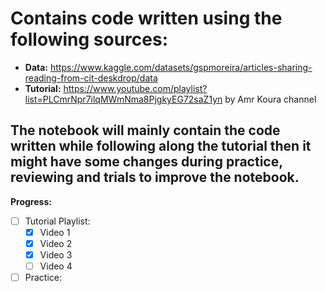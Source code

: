# Contains code written using the following sources:
- **Data:** https://www.kaggle.com/datasets/gspmoreira/articles-sharing-reading-from-cit-deskdrop/data
- **Tutorial:** https://www.youtube.com/playlist?list=PLCmrNpr7ilqMWmNma8PjgkyEG72saZ1yn by Amr Koura channel

## The notebook will mainly contain the code written while following along the tutorial then it might have some changes during practice, reviewing and trials to improve the notebook.

**Progress:**
- [ ] Tutorial Playlist:
  - [x] Video 1
  - [x] Video 2
  - [x] Video 3
  - [ ] Video 4
- [ ] Practice: 
